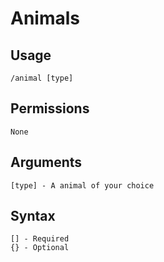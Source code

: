 # Animals

## Usage

```
/animal [type]
```

## **Permissions**

```
None
```

## **Arguments**

```
[type] - A animal of your choice
```

## Syntax

```
[] - Required
{} - Optional
```

